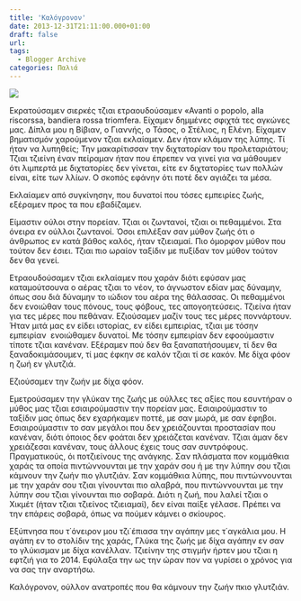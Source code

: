 ```yaml
---
title: 'Καλόγρονον'
date: 2013-12-31T21:11:00.000+01:00
draft: false
url: 
tags:
  - Blogger Archive
categories: Παλιά
---
```


  

[![](https://blogger.googleusercontent.com/img/b/R29vZ2xl/AVvXsEgC6hitcIuOspDzQzRZFOgGPrt_dDBOx5-ElU-TOyKcIB2AFnMT9uFHO83sqrXHXG1yAwrkOo1Q2nm8fPT16YHJU5WbwNGwbXthEPgCFl7q8IDk3CrP3putrUW9nQFjV9lW_m70k71rR_4/s320/Avrora.png)](https://blogger.googleusercontent.com/img/b/R29vZ2xl/AVvXsEgC6hitcIuOspDzQzRZFOgGPrt_dDBOx5-ElU-TOyKcIB2AFnMT9uFHO83sqrXHXG1yAwrkOo1Q2nm8fPT16YHJU5WbwNGwbXthEPgCFl7q8IDk3CrP3putrUW9nQFjV9lW_m70k71rR_4/s1600/Avrora.png)

  

  

Εκρατούσαμεν σιερκές τζιαι ετραουδούσαμεν «Avanti o popolo, alla riscorssa, bandiera rossa triomfera. Είχαμεν δημμένες σφιχτά τες αγκώνες μας. Δίπλα μου η Βίβιαν, ο Γιαννής, ο Τάσος, ο Στέλιος, η Ελένη. Είχαμεν βηματισμόν χαρούμενον τζιαι εκλαίαμεν. Δεν ήταν κλάμαν της λύπης. Τί ήταν να λυπηθείς; Την μακαρίτισσαν την διχτατορίαν του προλεταριάτου; Τζιαι τζιείνη έναν πείραμαν ήταν που έπρεπεν να γινεί για να μάθουμεν ότι λιμπερτά με διχτατορίες δεν γίνεται, είτε εν διχτατορίες των πολλών είναι, είτε των λλίων. Ο σκοπός εφάνην ότι ποτέ δεν αγιάζει τα μέσα.

  

Εκλαίαμεν από συγκίνησην, που δυνατοί που τόσες εμπειρίες ζωής, εξέραμεν προς τα που εβαδίζαμεν.

  

Είμαστιν ούλοι στην πορείαν. Τζιαι οι ζωντανοί, τζιαι οι πεθαμμένοι. Στα όνειρα εν ούλλοι ζωντανοί. Όσοι επιλέξαν σαν μύθον ζωής ότι ο άνθρωπος εν κατά βάθος καλός, ήταν τζιειαμαί. Πιο όμορφον μύθον που τούτον δεν έσιει. Τζιαι πιο ωραίον ταξίδιν με πυξίδαν τον μύθον τούτον δεν θα γενεί.

  

Ετραουδούσαμεν τζιαι εκλαίαμεν που χαράν διότι εφύσαν μας καταμούτσουνα ο αέρας τζιαι το νέον, το άγνωστον εδίαν μας δύναμην, όπως σου διά δύναμην το ιώδιον του αέρα της θάλασσας. Οι πεθαμμένοι δεν ενοιώθαν τους πόνους, τους φόβους, τες απογοητεύσεις. Τζιείνα ήταν για τες μέρες που πεθάναν. Εζιούσαμεν μαζίν τους τες μέρες ποννάρτουν. Ήταν μιτά μας εν είδει ιστορίας, εν είδει εμπειρίας, τζιαι με τόσην εμπειρίαν  ενοιώθαμεν δυνατοί. Με τόσην εμπειρίαν δεν εφοούμαστιν τίποτε τζιαι κανέναν. Εξέραμεν πού δεν θα ξαναπατήσουμεν, τί δεν θα ξαναδοκιμάσουμεν, τί μας έφκην σε καλόν τζιαι τί σε κακόν. Με δίχα φόον η ζωή εν γλυτζιά.

  

Εζιούσαμεν την ζωήν με δίχα φόον.

  

Εμετρούσαμεν την γλύκαν της ζωής με ούλλες τες αξίες που εσυντήραν ο μύθος μας τζιαι εσιαιρούμαστιν την πορείαν μας. Εσιαιρούμαστιν το ταξίδιν μας όπως δεν εχαρήκαμεν ποττέ, με σαν μωρά, με σαν έφηβοι. Εσιαιρούμαστιν το σαν μεγάλοι που δεν χρειάζουνται προστασίαν που κανέναν, διότι όποιος δεν φοάται δεν χρειάζεται κανέναν. Τζιαι άμαν δεν χρειάζεσαι κανέναν, τους άλλους έχεις τους σαν συντρόφους. Πραγματικούς, όι ποτζιείνους της ανάγκης. Σαν πλάσματα πον κομμάθκια χαράς τα οποία πιντώννουνται με την χαράν σου ή με την λύπην σου τζιαι κάμνουν την ζωήν πιο γλυτζιάν. Σαν κομμάθκια λύπης, που πιντώννουνται με την χαράν σου τζιαι γίνουνται πιο αλαβρά, που πιντώννουνται με την λύπην σου τζιαι γίνουνται πιο σοβαρά. Διότι η ζωή, που λαλεί τζιαι ο Χικμέτ (ήταν τζιαι τζιείνος τζιειαμαί), δεν είναι παίξε γέλασε. Πρέπει να την επάρεις σοβαρά, όπως να πούμεν κάμνει ο σκίουρος.

  

Εξύπνησα που τ΄όνειρον μου τζι΄έπιασα την αγάπην μες τ΄αγκάλια μου. Η αγάπη εν το στολίδιν της χαράς, Γλύκα της ζωής με δίχα αγάπην εν σαν το γλύκισμαν με δίχα κανέλλαν. Τζιείνην της στιγμήν ήρτεν μου τζιαι η εφτζιή για το 2014. Εφύλαξα την ως την ώραν πον να γυρίσει ο χρόνος για να σας την αναρτήσω.

  

  

Καλόγρονον, ούλλον ανατροπές που θα κάμνουν την ζωήν πκιο γλυτζιάν.
